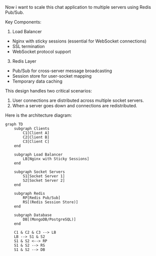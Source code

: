 
Now i want to scale this chat application to multiple servers using Redis Pub/Sub.

Key Components:

1. Load Balancer
- Nginx with sticky sessions (essential for WebSocket connections)
- SSL termination
- WebSocket protocol support

3. Redis Layer
- Pub/Sub for cross-server message broadcasting
- Session store for user-socket mapping
- Temporary data caching

This design handles two critical scenarios:
1. User connections are distributed across multiple socket servers.
2. When a server goes down and connections are redistributed.


Here is the architecture diagram:

```mermaid
graph TD
    subgraph Clients
        C1[Client A]
        C2[Client B]
        C3[Client C]
    end

    subgraph Load Balancer
        LB[Nginx with Sticky Sessions]
    end

    subgraph Socket Servers
        S1[Socket Server 1]
        S2[Socket Server 2]
    end

    subgraph Redis
        RP[Redis Pub/Sub]
        RS[(Redis Session Store)]
    end

    subgraph Database
        DB[(MongoDB/PostgreSQL)]
    end

    C1 & C2 & C3 --> LB
    LB --> S1 & S2
    S1 & S2 <--> RP
    S1 & S2 --> RS
    S1 & S2 --> DB
```
